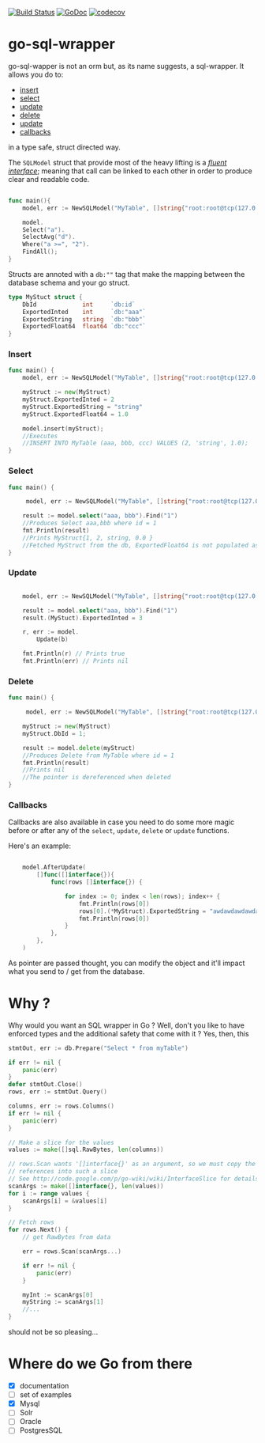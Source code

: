 [![Build Status](https://travis-ci.org/MathieuNls/go-sql-wrapper.png)](https://travis-ci.org/MathieuNls/go-sql-wrapper)
[![GoDoc](https://godoc.org/github.com/MathieuNls/go-sql-wrapper?status.png)](https://godoc.org/github.com/MathieuNls/go-sql-wrapper)
[![codecov](https://codecov.io/gh/MathieuNls/go-sql-wrapper/branch/master/graph/badge.svg)](https://codecov.io/gh/MathieuNls/go-sql-wrapper)


# go-sql-wrapper

go-sql-wapper is not an orm but, as its name suggests, a sql-wrapper. It allows you do to:

- [insert](#insert)
- [select](#select)
- [update](#update)
- [delete](#delete)
- [update](#update)
- [callbacks](#callbacks)

in a type safe, struct directed way. 

The `SQLModel` struct that provide most of the heavy lifting is a _[fluent interface](https://www.wikiwand.com/en/Fluent_interface)_; meaning that call can be linked to each other in order to produce clear and readable code.

```go

func main(){
    model, err := NewSQLModel("MyTable", []string{"root:root@tcp(127.0.0.1:3306)/mydb", new(MySQLCnxOpenner))

    model.
    Select("a").
    SelectAvg("d").
    Where("a >=", "2").
    FindAll();
}

```

Structs are annoted with a `db:""` tag that make the mapping between the database schema and your go struct.

```go
type MyStuct struct {
    DbId             int     `db:id`
	ExportedInted    int     `db:"aaa"`
	ExportedString   string  `db:"bbb"`
	ExportedFloat64  float64 `db:"ccc"`
}
```

### Insert

```go
func main() {
    model, err := NewSQLModel("MyTable", []string{"root:root@tcp(127.0.0.1:3306)/mydb", new(MySQLCnxOpenner))

    myStruct := new(MyStruct)
    myStruct.ExportedInted = 2
    myStruct.ExportedString = "string"
    myStruct.ExportedFloat64 = 1.0

    model.insert(myStruct); 
    //Executes
    //INSERT INTO MyTable (aaa, bbb, ccc) VALUES (2, 'string', 1.0);
}
```

### Select

```go
func main() {

     model, err := NewSQLModel("MyTable", []string{"root:root@tcp(127.0.0.1:3306)/mydb", new(MySQLCnxOpenner))

    result := model.select("aaa, bbb").Find("1")
    //Produces Select aaa,bbb where id = 1
    fmt.Println(result)
    //Prints MyStruct{1, 2, string, 0.0 }
    //Fetched MyStruct from the db, ExportedFloat64 is not populated as ccc wasn't requested
}
```

### Update

```go

    model, err := NewSQLModel("MyTable", []string{"root:root@tcp(127.0.0.1:3306)/mydb", new(MySQLCnxOpenner))

    result := model.select("aaa, bbb").Find("1")
    result.(MyStuct).ExportedInted = 3

	r, err := model.
		Update(b)

	fmt.Println(r) // Prints true
	fmt.Println(err) // Prints nil

```

### Delete
```go
func main() {

     model, err := NewSQLModel("MyTable", []string{"root:root@tcp(127.0.0.1:3306)/mydb", new(MySQLCnxOpenner))

    myStruct := new(MyStruct)
    myStruct.DbId = 1;

    result := model.delete(myStruct)
    //Produces Delete from MyTable where id = 1
    fmt.Println(result)
    //Prints nil
    //The pointer is dereferenced when deleted
}
```

### Callbacks

Callbacks are also available in case you need to do some more magic before or after any of the `select`, `update`, `delete` or `update` functions.

Here's an example:

```go

	model.AfterUpdate(
		[]func([]interface{}){
			func(rows []interface{}) {

				for index := 0; index < len(rows); index++ {
					fmt.Println(rows[0]) 
					rows[0].(*MyStruct).ExportedString = "awdawdawdawdawd"
					fmt.Println(rows[0])
				}
			},
		},
	)

```

As pointer are passed thought, you can modify the object and it'll impact what you send to / get from the database.

# Why ?

Why would you want an SQL wrapper in Go ? Well, don't you like to have enforced types and the additional safety that come with it ? Yes, then, this 
 
```go
stmtOut, err := db.Prepare("Select * from myTable")

if err != nil {
    panic(err)
}
defer stmtOut.Close()
rows, err := stmtOut.Query()

columns, err := rows.Columns()
if err != nil {
    panic(err)
}

// Make a slice for the values
values := make([]sql.RawBytes, len(columns))

// rows.Scan wants '[]interface{}' as an argument, so we must copy the
// references into such a slice
// See http://code.google.com/p/go-wiki/wiki/InterfaceSlice for details
scanArgs := make([]interface{}, len(values))
for i := range values {
    scanArgs[i] = &values[i]
}

// Fetch rows
for rows.Next() {
    // get RawBytes from data

    err = rows.Scan(scanArgs...)

    if err != nil {
        panic(err)
    }

    myInt := scanArgs[0]
    myString := scanArgs[1]
    //...
}
```

should not be so pleasing...

# Where do we Go from there

- [x] documentation
- [ ] set of examples
- [x] Mysql
- [ ] Solr
- [ ] Oracle
- [ ] PostgresSQL